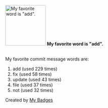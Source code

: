 <img src="https://my-badges.github.io/my-badges/favorite-word.png" alt="My favorite word is &quot;add&quot;." title="My favorite word is &quot;add&quot;." width="128">
<strong>My favorite word is &quot;add&quot;.</strong>
<br><br>

My favorite commit message words are:

1. add (used 229 times)
2. fix (used 58 times)
3. update (used 43 times)
4. file (used 37 times)
5. not (used 32 times)


Created by <a href="https://github.com/my-badges/my-badges">My Badges</a>